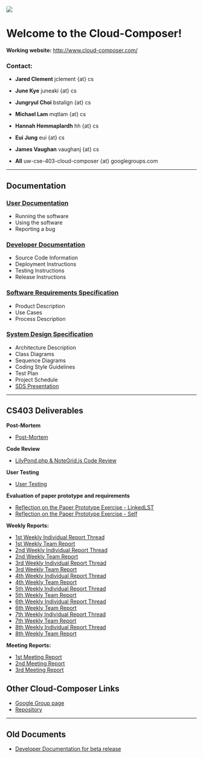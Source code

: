 <img src='http://students.washington.edu/bstalign/CCLogo/CloudComposerLogo.png'>
<h1>Welcome to the Cloud-Composer!</h1>
<b>Working website:</b> <a href='http://www.cloud-composer.com/'>http://www.cloud-composer.com/</a>


<h3>Contact:</h3>
<ul><li><b>Jared Clement</b> jclement {at} cs</li></ul>

<ul><li><b>June Kye</b> juneaki {at} cs</li></ul>

<ul><li><b>Jungryul Choi</b> bstalign {at} cs</li></ul>

<ul><li><b>Michael Lam</b> mqtlam {at} cs</li></ul>

<ul><li><b>Hannah Hemmaplardh</b> hh {at} cs</li></ul>

<ul><li><b>Eui Jung</b> eui {at} cs</li></ul>

<ul><li><b>James Vaughan</b> vaughanj {at} cs</li></ul>

<ul><li><b>All</b> uw-cse-403-cloud-composer {at} googlegroups.com</li></ul>

<hr />

<h2>Documentation</h2>

<h3><a href='https://docs.google.com/document/d/106WWeACYNQeiIz2L-PVHUksrv06y_JU8uQR90yj7410/edit?hl=en_US&authkey=CMvoiY0D#'>User Documentation</a></h3>
<ul><li>Running the software<br>
</li><li>Using the software<br>
</li><li>Reporting a bug</li></ul>

<h3><a href='https://docs.google.com/document/d/10W29Gj6H4LA002fuhfKsv-NcDfpNXmwCGFbGiTQpnss/edit'>Developer Documentation</a></h3>
<ul><li>Source Code Information<br>
</li><li>Deployment Instructions<br>
</li><li>Testing Instructions<br>
</li><li>Release Instructions</li></ul>

<h3><a href='https://docs.google.com/document/d/1Jgxf7yJ6fJmJcU6cxJufqAne6-WXNI1EyfRg6xF-mz0/edit?authkey=CJD0-rUL'>Software Requirements Specification</a></h3>
<ul><li>Product Description<br>
</li><li>Use Cases<br>
</li><li>Process Description</li></ul>

<h3><a href='https://docs.google.com/document/d/11Gt99B84Fzy52ZLQnI8OC20lSEx84I0xWS7qr4ZOkGo/edit?hl=en_US&authkey=COPlhsMH#'>System Design Specification</a></h3>
<ul><li>Architecture Description<br>
</li><li>Class Diagrams<br>
</li><li>Sequence Diagrams<br>
</li><li>Coding Style Guidelines<br>
</li><li>Test Plan<br>
</li><li>Project Schedule<br>
</li><li><a href='https://docs.google.com/present/edit?id=0Af5ZKbVolWqRZHZqZDNxbl8zNzlkY3JyYmg5cQ&hl=en&authkey=CLuouOgB'>SDS Presentation</a></li></ul>

<hr />

<h2>CS403 Deliverables</h2>

<b>Post-Mortem</b>
<ul><li><a href='https://docs.google.com/document/d/1_OMU43ssmi42j8wG6G1oL5Nqe-xasZGCZKJzaENLeYY/edit'>Post-Mortem</a></li></ul>

<b>Code Review</b>
<ul><li><a href='https://docs.google.com/document/d/10WK8nK3bFWHTnASx0FSHk8YCBvIftYacDVLykhhckjI/edit?hl=en_US#'>LilyPond.php &amp; NoteGrid.js Code Review</a></li></ul>

<b>User Testing</b>
<ul><li><a href='https://docs.google.com/document/d/1P7yiM1r5qkXPTjcYRJtlSBzXd4Lyc5rUOR6Gn8tzCSo/edit#'>User Testing</a></li></ul>

<b>Evaluation of paper prototype and requirements</b>
<ul><li><a href='https://docs.google.com/document/d/1cPxuM744p_slm2C5XvaSeb2DiGw2PQGdMFmGdj9qUy8/edit?hl=en&authkey=CLihhYII#'>Reflection on the Paper Prototype Exercise - LinkedLST</a>
</li><li><a href='https://docs.google.com/document/d/1cKr1dXnq5lUM488XIk3YoXEWue9gAvLTos6MJfsQaZU/edit?hl=en&authkey=CNCPncYK#'>Reflection on the Paper Prototype Exercise - Self</a></li></ul>

<b>Weekly Reports:</b>
<ul><li><a href='http://groups.google.com/group/uw-cse-403-cloud-composer/browse_thread/thread/86a864227177a63b?hl=en#'>1st Weekly Individual Report Thread</a>
</li><li><a href='https://docs.google.com/document/d/1-3fGDrYt7NArXvssPJSaU98WBbefNTtRl5S9luJtbS4/edit?hl=en'>1st Weekly Team Report</a>
</li><li><a href='http://groups.google.com/group/uw-cse-403-cloud-composer/browse_thread/thread/18ac89dbe4529f86#'>2nd Weekly Individual Report Thread</a>
</li><li><a href='https://docs.google.com/document/d/1G0Qar_4dEb3WpbWtTmZ1h9YiNS7dgo_QwM2OKfXKeOs/edit?hl=en&authkey=CK360uUO#'>2nd Weekly Team Report</a>
</li><li><a href='http://groups.google.com/group/uw-cse-403-cloud-composer/browse_thread/thread/f2901e65fdcd3282/752bb7fcc79b09f3#752bb7fcc79b09f3'>3rd Weekly Individual Report Thread</a>
</li><li><a href='https://docs.google.com/document/d/1BJhG8fHh8JvsPY_yWmMSKwlOOfZgx7Rsrn8FCKKODy8/edit?hl=en&pli=1#'>3rd Weekly Team Report</a>
</li><li><a href='http://groups.google.com/group/uw-cse-403-cloud-composer/browse_thread/thread/9f7ec491fe90be70/df68301566d561a4'>4th Weekly Individual Report Thread</a>
</li><li><a href='https://docs.google.com/document/d/1aAd33z_TG0rvh1byIodi0Q37y52Z7lYdvv10dE7rcfM/edit?hl=en&authkey=CNfy98AD#'>4th Weekly Team Report</a>
</li><li><a href='http://groups.google.com/group/uw-cse-403-cloud-composer/browse_thread/thread/6861b5cce4e863f2'>5th Weekly Individual Report Thread</a>
</li><li><a href='https://docs.google.com/document/d/1QK3zz6e2AA95--AO-BYPU3vO0wJ5Sr6KErT9L95yLOA/edit?authkey=COzcscoJ#'>5th Weekly Team Report</a>
</li><li><a href='http://groups.google.com/group/uw-cse-403-cloud-composer/browse_thread/thread/345c34b68b5ed95'>6th Weekly Individual Report Thread</a>
</li><li><a href='https://docs.google.com/document/d/1AuKeLscapTiCldWmJ9-fdnVJj4hoOJwoiCRY0oM11_E/edit#'>6th Weekly Team Report</a>
</li><li><a href='http://groups.google.com/group/uw-cse-403-cloud-composer/browse_thread/thread/b7420ec22238b4fd'>7th Weekly Individual Report Thread</a>
</li><li><a href='https://docs.google.com/document/d/1ruhGr46mV28C3o5wII5VTldI7lLbKZVWXI97Xw_LZQ8/edit?authkey=CJyB-64J#'>7th Weekly Team Report</a>
</li><li><a href='http://groups.google.com/group/uw-cse-403-cloud-composer/browse_thread/thread/18cd011116931bd9'>8th Weekly Individual Report Thread</a>
</li><li><a href='https://docs.google.com/document/d/15dN8HmYndi-8rEFTszCwO2LhWISklZ_GMO5OMUV5PJk/edit?authkey=CMm9ur8J'>8th Weekly Team Report</a></li></ul>

<b>Meeting Reports:</b>
<ul><li><a href='https://docs.google.com/document/d/1MIVGLfimAU3IS35qX3Dx3-K63IuhQn5ciL8NgVK_GPc/edit?hl=en#'>1st Meeting Report</a>
</li><li><a href='http://groups.google.com/group/uw-cse-403-cloud-composer/browse_thread/thread/46f5ea0be68841be'>2nd Meeting Report</a>
</li><li><a href='http://groups.google.com/group/uw-cse-403-cloud-composer/browse_thread/thread/618263cebd917139?hl=en#'>3rd Meeting Report</a></li></ul>

<h2>Other Cloud-Composer Links</h2>
<ul><li><a href='http://groups.google.com/group/uw-cse-403-cloud-composer?hl=en'>Google Group page</a>
</li><li><a href='https://code.google.com/p/cloud-composer/wiki/CloudComposer'>Repository</a></li></ul>

<hr />
<h2>Old Documents</h2>
<ul><li><a href='https://docs.google.com/document/d/13mcj_Ge-EmchkxZ8OGb7cxCmBAuqLI-YGiEB2hvWLTc/edit?authkey=CI2s-rEN'>Developer Documentation for beta release</a>